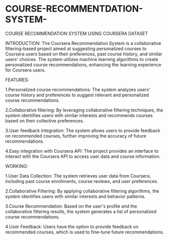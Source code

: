 # COURSE-RECOMMENTDATION-SYSTEM-

COURSE RECOMMENDATION SYSTEM USING COURSERA DATASET

INTRODUCTION:
The Coursera Recommendation System is a collaborative filtering-based project aimed at suggesting personalized courses to Coursera users based on their preferences, past course history, and similar users' choices. The system utilizes machine learning algorithms to create personalized course recommendations, enhancing the learning experience for Coursera users.

FEATURES:

1.Personalized course recommendations: The system analyzes users' course history and preferences to suggest relevant and personalized course recommendations.

2.Collaborative filtering: By leveraging collaborative filtering techniques, the system identifies users with similar interests and recommends courses based on their collective preferences.

3.User feedback integration: The system allows users to provide feedback on recommended courses, further improving the accuracy of future recommendations.

4.Easy integration with Coursera API: The project provides an interface to interact with the Coursera API to access user data and course information.

WORKING:

1.User Data Collection: The system retrieves user data from Coursera, including past course enrollments, course reviews, and user preferences.

2.Collaborative Filtering: By applying collaborative filtering algorithms, the system identifies users with similar interests and behavior patterns.

3.Course Recommendation: Based on the user's profile and the collaborative filtering results, the system generates a list of personalized course recommendations.

4.User Feedback: Users have the option to provide feedback on recommended courses, which is used to fine-tune future recommendations.
